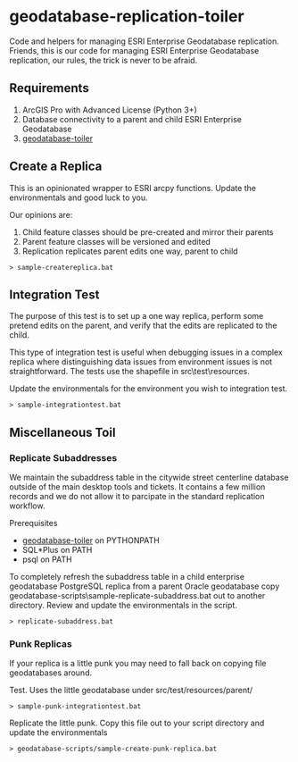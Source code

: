 # geodatabase-replication-toiler

Code and helpers for managing ESRI Enterprise Geodatabase replication.  Friends, this is our code for managing ESRI Enterprise Geodatabase replication, our rules, the trick is never to be afraid.

## Requirements

1. ArcGIS Pro with Advanced License (Python 3+)
2. Database connectivity to a parent and child ESRI Enterprise Geodatabase
3. [geodatabase-toiler](https://github.com/mattyschell/geodatabase-toiler)

## Create a Replica

This is an opinionated wrapper to ESRI arcpy functions. Update the environmentals and good luck to you.

Our opinions are:

1. Child feature classes should be pre-created and mirror their parents 
2. Parent feature classes will be versioned and edited
3. Replication replicates parent edits one way, parent to child

```
> sample-createreplica.bat
``` 

## Integration Test 

The purpose of this test is to set up a one way replica, perform some pretend edits on the parent, and verify that the edits are replicated to the child.

This type of integration test is useful when debugging issues in a complex replica where distinguishing data issues from environment issues is not straightforward. The tests use the shapefile in src\test\resources.

Update the environmentals for the environment you wish to integration test.

```
> sample-integrationtest.bat
``` 

## Miscellaneous Toil

### Replicate Subaddresses

We maintain the subaddress table in the citywide street centerline database outside of the main desktop tools and tickets.  It contains a few million records and we do not allow it to parcipate in the standard replication workflow.

Prerequisites
   * [geodatabase-toiler](https://github.com/mattyschell/geodatabase-toiler) on PYTHONPATH
   * SQL*Plus on PATH
   * psql on PATH

To completely refresh the subaddress table in a child enterprise geodatabase PostgreSQL replica from a parent Oracle geodatabase copy geodatabase-scripts\sample-replicate-subaddress.bat out to another directory. Review and update the environmentals in the script. 

```
> replicate-subaddress.bat
```


### Punk Replicas

If your replica is a little punk you may need to fall back on copying file geodatabases around.

Test. Uses the little geodatabase under src/test/resources/parent/

```
> sample-punk-integrationtest.bat
```

Replicate the little punk.  Copy this file out to your script directory and update the environmentals

```
> geodatabase-scripts/sample-create-punk-replica.bat
``` 



